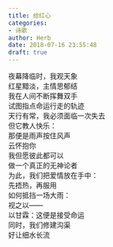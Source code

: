 ```yaml
---  
title: 给红心  
categories:  
- 诗歌  
author: Herb  
date: 2018-07-16 23:55:48  
draft: true
---  
```

夜幕降临时，我观天象  
红星黯淡，主情思郁结  
我在人间不断挥舞双手  
试图指点命运行走的轨迹    
天行有常，我必须面临一次失去  
但它教人快乐：  
那便是雨声按住风声  
云怀抱你    
我但愿彼此都可以  
做一个真正的无神论者  
为此，我们把爱情放在手中：  
先捂热，再服用    
如何抵挡一场大雨：  
视之以——  
以甘霖：这便是接受命运  
同时，我们修建沟渠  
好让细水长流